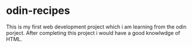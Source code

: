 # odin-recipes
This is my first web development project which i am learning from the odin porject. After completing this project i would have a good knowlwdge of HTML.

